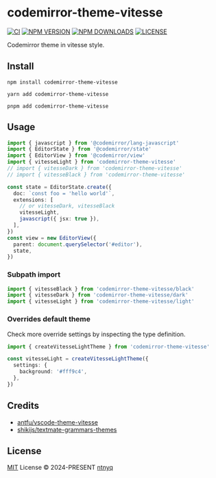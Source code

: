 # codemirror-theme-vitesse

[![CI](https://github.com/ntnyq/codemirror-theme-vitesse/workflows/CI/badge.svg)](https://github.com/ntnyq/codemirror-theme-vitesse/actions)
[![NPM VERSION](https://img.shields.io/npm/v/codemirror-theme-vitesse.svg)](https://www.npmjs.com/package/codemirror-theme-vitesse)
[![NPM DOWNLOADS](https://img.shields.io/npm/dy/codemirror-theme-vitesse.svg)](https://www.npmjs.com/package/codemirror-theme-vitesse)
[![LICENSE](https://img.shields.io/github/license/ntnyq/codemirror-theme-vitesse.svg)](https://github.com/ntnyq/codemirror-theme-vitesse/blob/main/LICENSE)

Codemirror theme in vitesse style.

## Install

```shell
npm install codemirror-theme-vitesse
```

```shell
yarn add codemirror-theme-vitesse
```

```shell
pnpm add codemirror-theme-vitesse
```

## Usage

```ts
import { javascript } from '@codemirror/lang-javascript'
import { EditorState } from '@codemirror/state'
import { EditorView } from '@codemirror/view'
import { vitesseLight } from 'codemirror-theme-vitesse'
// import { vitesseDark } from 'codemirror-theme-vitesse'
// import { vitesseBlack } from 'codemirror-theme-vitesse'

const state = EditorState.create({
  doc: `const foo = 'hello world'`,
  extensions: [
    // or vitesseDark, vitesseBlack
    vitesseLight,
    javascript({ jsx: true }),
  ],
})
const view = new EditorView({
  parent: document.querySelector('#editor'),
  state,
})
```

### Subpath import

```ts
import { vitesseBlack } from 'codemirror-theme-vitesse/black'
import { vitesseDark } from 'codemirror-theme-vitesse/dark'
import { vitesseLight } from 'codemirror-theme-vitesse/light'
```

### Overrides default theme

Check more override settings by inspecting the type definition.

```ts
import { createVitesseLightTheme } from 'codemirror-theme-vitesse'

const vitesseLight = createVitesseLightTheme({
  settings: {
    background: '#fff9c4',
  },
})
```

## Credits

- [antfu/vscode-theme-vitesse](https://github.com/antfu/vscode-theme-vitesse)
- [shikijs/textmate-grammars-themes](https://github.com/shikijs/textmate-grammars-themes)

## License

[MIT](./LICENSE) License © 2024-PRESENT [ntnyq](https://github.com/ntnyq)
